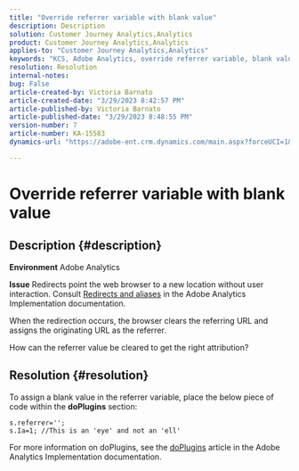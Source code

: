 ```yaml
---
title: "Override referrer variable with blank value"
description: Description
solution: Customer Journey Analytics,Analytics
product: Customer Journey Analytics,Analytics
applies-to: "Customer Journey Analytics,Analytics"
keywords: "KCS, Adobe Analytics, override referrer variable, blank value"
resolution: Resolution
internal-notes: 
bug: False
article-created-by: Victoria Barnato
article-created-date: "3/29/2023 8:42:57 PM"
article-published-by: Victoria Barnato
article-published-date: "3/29/2023 8:48:55 PM"
version-number: 7
article-number: KA-15583
dynamics-url: "https://adobe-ent.crm.dynamics.com/main.aspx?forceUCI=1&pagetype=entityrecord&etn=knowledgearticle&id=60f6c843-72ce-ed11-b597-6045bd006268"

---
```

# Override referrer variable with blank value

## Description {#description}


<b>Environment</b>
 Adobe Analytics

<b>Issue</b>
 Redirects point the web browser to a new location without user interaction. Consult [Redirects and aliases](https://experienceleague.adobe.com/docs/analytics/technotes/redirects.html) in the Adobe Analytics Implementation documentation.

 When the redirection occurs, the browser clears the referring URL and assigns the originating URL as the referrer.

How can the referrer value be cleared to get the right attribution?


## Resolution {#resolution}


To assign a blank value in the referrer variable, place the below piece of code within the <b>doPlugins</b> section:


```
s.referrer='';
s.Ia=1; //This is an 'eye' and not an 'ell'
```


For more information on doPlugins, see the [doPlugins](https://experienceleague.adobe.com/docs/analytics/implementation/vars/functions/doplugins.html) article in the Adobe Analytics Implementation documentation.


